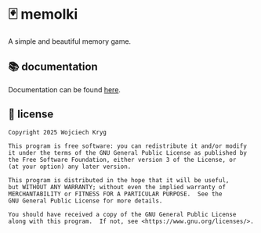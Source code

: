 # 🃏 memolki

A simple and beautiful memory game.

## 📚 documentation

Documentation can be found [here](./docs/docs.md).

## 📄 license
```
Copyright 2025 Wojciech Kryg

This program is free software: you can redistribute it and/or modify
it under the terms of the GNU General Public License as published by
the Free Software Foundation, either version 3 of the License, or
(at your option) any later version.

This program is distributed in the hope that it will be useful,
but WITHOUT ANY WARRANTY; without even the implied warranty of
MERCHANTABILITY or FITNESS FOR A PARTICULAR PURPOSE.  See the
GNU General Public License for more details.

You should have received a copy of the GNU General Public License
along with this program.  If not, see <https://www.gnu.org/licenses/>.
```
